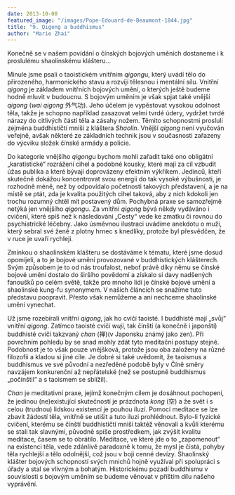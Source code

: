```yaml
---
date: 2013-10-08
featured_image: "/images/Pope-Edouard-de-Beaumont-1844.jpg"
title: "9. Qigong a buddhismus"
author: "Marie Zhai"
---
```

Konečně se v našem povídání o čínských bojových uměních dostaneme i k proslulému shaolinskému klášteru...
<!--more-->

Minule jsme psali o taoistickém vnitřním *qigong*u, který uvádí tělo do přirozeného, harmonického stavu a rozvíjí tělesnou i mentální sílu. Vnitřní *qigong* je základem vnitřních bojových umění, o kterých ještě budeme hodně mluvit v budoucnu. S bojovým uměním je však spjat také vnější *qigong* (*wai qigong* 外气功). Jeho účelem je vypěstovat vysokou odolnost těla, takže je schopno například zasazovat velmi tvrdé údery, vydržet tvrdé nárazy do citlivých částí těla a zásahy nožem. Těmito schopnostmi prosluli zejména buddhističtí mniši z kláštera *Shaolin*. Vnější *qigong* není vyučován veřejně, avšak některé ze základních technik jsou v současnosti zařazeny do výcviku složek čínské armády a policie.

Do kategorie vnějšího *qigong*u bychom mohli zařadit také ono obligátní „karatistické“ rozrážení cihel a podobné kousky, které mají za cíl vzbudit úžas publika a které bývají doprovázeny efektním výkřikem. Jedinců, kteří skutečně dokážou koncentrovat svou energii do tak vysoké výbušnosti, je rozhodně méně, než by odpovídalo početnosti takových představení, a je na místě se ptát, zda je kvalita použitých cihel taková, aby z nich kdokoli jen trochu rozumný chtěl mít postavený dům. Pochybná praxe se samozřejmě netýká jen vnějšího *qigong*u. Za vnitřní *qigong* bývá někdy vydáváno i cvičení, které spíš než k následování „Cesty“ vede ke zmatku či rovnou do psychiatrické léčebny. Jako úsměvnou ilustraci uvádíme anekdotu o muži, který sebral své ženě z plotny hrnec s knedlíky, protože byl přesvědčen, že v ruce je uvaří rychleji.

Zmínkou o shaolinském klášteru se dostáváme k tématu, které jsme dosud opomíjeli, a to je bojové umění provozované v buddhistických klášterech. Svým způsobem je to od nás troufalost, neboť právě díky němu se čínské bojové umění dostalo do širšího povědomí a získalo si davy nadšených fanoušků po celém světě, takže pro mnoho lidí je čínské bojové umění a shaolinské kung-fu synonymem. V našich článcích se snažíme tuto představu poopravit. Přesto však nemůžeme a ani nechceme shaolinské umění vynechat.

Už jsme rozebírali vnitřní *qigong*, jak ho cvičí taoisté. I buddhisté mají „svůj“ vnitřní *qigong*. Zatímco taoisté cvičí *wuji*, tak čínští (a konečně i japonští) buddhisté cvičí takzvaný *chan* (禅)(v Japonsku známý jako zen). Při povrchním pohledu by se snad mohly zdát tyto meditační postupy stejné. Podobnost je to však pouze vnějšková, protože jsou oba založeny na různé filozofii a kladou si jiné cíle. Je dobré si také uvědomit, že taoismus a buddhismus ve své původní a nezředěné podobě byly v Číně směry navzájem konkurenční až nepřátelské (než se postupně buddhismus „počínštil“ a s taoismem se sblížil).

*Chan* je meditativní praxe, jejímž konečným cílem je dosáhnout pochopení, že jedinou (ne)existující skutečností je prázdnota *kong* (空) a že svět i s celou (trudnou) lidskou existencí je pouhou iluzí. Pomocí meditace se lze zbavit žádostí těla, vnitřně se utišit a tuto iluzi prohlédnout. Bylo-li fyzické cvičení, kterému se čínští buddhističtí mniši taktéž věnovali a kvůli kterému se stali tak slavnými, původně spíše prostředkem, jak zvýšit kvalitu meditace, časem se to obrátilo. Meditace, ve které jde o to „zapomenout“ na existenci těla, vede zdánlivě paradoxně k tomu, že mysl je čistá, pohyby těla rychlejší a tělo odolnější, což jsou v boji cenné devízy. Shaolinský klášter bojových schopností svých mnichů hojně využíval při spolupráci s úřady a stal se vlivným a bohatým. Historickému pozadí buddhismu v souvislosti s bojovým uměním se budeme věnovat v příštím dílu našeho vyprávění.
